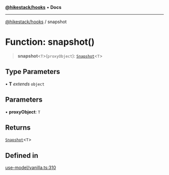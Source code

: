 [**@hikestack/hooks**](/official/reference/hooks/index.md) • **Docs**

***

[@hikestack/hooks](/official/reference/hooks/globals.md) / snapshot

# Function: snapshot()

> **snapshot**\<`T`\>(`proxyObject`): [`Snapshot`](/official/reference/hooks/type-aliases/Snapshot.md)\<`T`\>

## Type Parameters

• **T** *extends* `object`

## Parameters

• **proxyObject**: `T`

## Returns

[`Snapshot`](/official/reference/hooks/type-aliases/Snapshot.md)\<`T`\>

## Defined in

[use-model/vanilla.ts:310](https://github.com/hikestack/hike/blob/c92ba77258ca8fade42047e4fbc66f1760864ed9/packages/hooks/src/use-model/vanilla.ts#L310)

